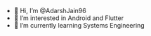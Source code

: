 - 👋 Hi, I’m @AdarshJain96
- 👀 I’m interested in Android and Flutter
- 🌱 I’m currently learning Systems Engineering

<!---
AdarshJain96/AdarshJain96 is a ✨ special ✨ repository because its `README.md` (this file) appears on your GitHub profile.
You can click the Preview link to take a look at your changes.
--->
